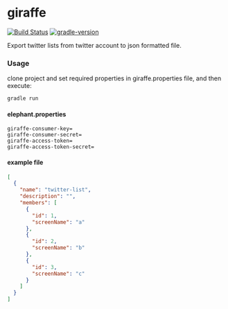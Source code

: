 # giraffe

[![Build Status](https://travis-ci.org/akadir/giraffe.svg?branch=master)](https://travis-ci.org/akadir/giraffe)
[![gradle-version](https://img.shields.io/badge/gradle-5.5.1-brightgreen)](https://img.shields.io/badge/gradle-5.5.1-brightgreen)

Export twitter lists from twitter account to json formatted file. 

### Usage
clone project and set required properties in giraffe.properties file, and then execute: 

```groovy
gradle run
```

#### elephant.properties

```properties
giraffe-consumer-key=
giraffe-consumer-secret=
giraffe-access-token=
giraffe-access-token-secret=
```

#### example file

```json
[
  {
    "name": "twitter-list",
    "description": "",
    "members": [
      {
        "id": 1,
        "screenName": "a"
      },
      {
        "id": 2,
        "screenName": "b"
      },
      {
        "id": 3,
        "screenName": "c"
      }
    ]
  }
]
```
